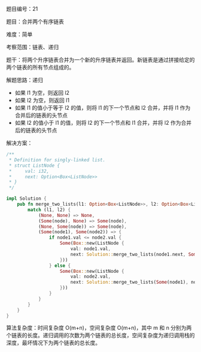 题目编号：21

题目：合并两个有序链表

难度：简单

考察范围：链表、递归

题干：将两个升序链表合并为一个新的升序链表并返回。新链表是通过拼接给定的两个链表的所有节点组成的。

解题思路：递归

- 如果 l1 为空，则返回 l2
- 如果 l2 为空，则返回 l1
- 如果 l1 的值小于等于 l2 的值，则将 l1 的下一个节点和 l2 合并，并将 l1 作为合并后的链表的头节点
- 如果 l2 的值小于 l1 的值，则将 l2 的下一个节点和 l1 合并，并将 l2 作为合并后的链表的头节点

解决方案：

```rust
/**
 * Definition for singly-linked list.
 * struct ListNode {
 *     val: i32,
 *     next: Option<Box<ListNode>>
 * }
 */

impl Solution {
    pub fn merge_two_lists(l1: Option<Box<ListNode>>, l2: Option<Box<ListNode>>) -> Option<Box<ListNode>> {
        match (l1, l2) {
            (None, None) => None,
            (Some(node), None) => Some(node),
            (None, Some(node)) => Some(node),
            (Some(node1), Some(node2)) => {
                if node1.val <= node2.val {
                    Some(Box::new(ListNode {
                        val: node1.val,
                        next: Solution::merge_two_lists(node1.next, Some(node2)),
                    }))
                } else {
                    Some(Box::new(ListNode {
                        val: node2.val,
                        next: Solution::merge_two_lists(Some(node1), node2.next),
                    }))
                }
            }
        }
    }
}
```

算法复杂度：时间复杂度 O(m+n)，空间复杂度 O(m+n)，其中 m 和 n 分别为两个链表的长度。递归调用的次数为两个链表的总长度，空间复杂度为递归调用栈的深度，最坏情况下为两个链表的总长度。